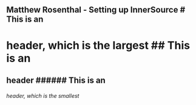 <h2> Matthew Rosenthal - Setting up InnerSource
# This is an <h1> header, which is the largest
## This is an <h2> header
###### This is an <h6> header, which is the smallest
